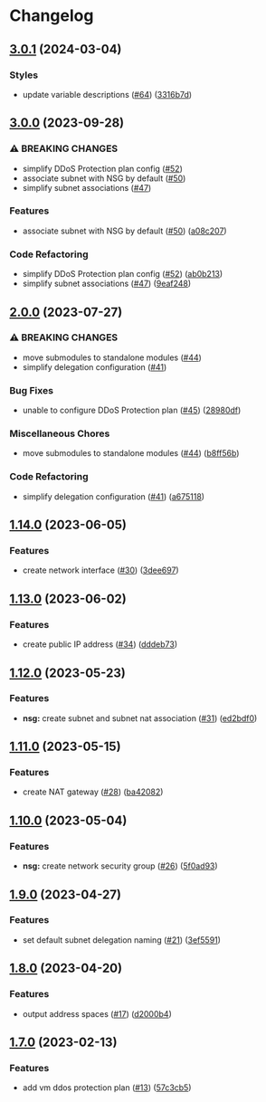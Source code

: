 # Changelog

## [3.0.1](https://github.com/equinor/terraform-azurerm-network/compare/v3.0.0...v3.0.1) (2024-03-04)


### Styles

* update variable descriptions ([#64](https://github.com/equinor/terraform-azurerm-network/issues/64)) ([3316b7d](https://github.com/equinor/terraform-azurerm-network/commit/3316b7d16aac03cf859cba4436d9029a8c98d3d3))

## [3.0.0](https://github.com/equinor/terraform-azurerm-network/compare/v2.0.0...v3.0.0) (2023-09-28)


### ⚠ BREAKING CHANGES

* simplify DDoS Protection plan config ([#52](https://github.com/equinor/terraform-azurerm-network/issues/52))
* associate subnet with NSG by default ([#50](https://github.com/equinor/terraform-azurerm-network/issues/50))
* simplify subnet associations ([#47](https://github.com/equinor/terraform-azurerm-network/issues/47))

### Features

* associate subnet with NSG by default ([#50](https://github.com/equinor/terraform-azurerm-network/issues/50)) ([a08c207](https://github.com/equinor/terraform-azurerm-network/commit/a08c207d6ed0b30d776e556e0caf0014779dd132))


### Code Refactoring

* simplify DDoS Protection plan config ([#52](https://github.com/equinor/terraform-azurerm-network/issues/52)) ([ab0b213](https://github.com/equinor/terraform-azurerm-network/commit/ab0b213809e208c4e41601a1f9503e6b1e631af9))
* simplify subnet associations ([#47](https://github.com/equinor/terraform-azurerm-network/issues/47)) ([9eaf248](https://github.com/equinor/terraform-azurerm-network/commit/9eaf248a6fcbfe58e2acc8d5b55952ba92e3cc15))

## [2.0.0](https://github.com/equinor/terraform-azurerm-network/compare/v1.14.0...v2.0.0) (2023-07-27)


### ⚠ BREAKING CHANGES

* move submodules to standalone modules ([#44](https://github.com/equinor/terraform-azurerm-network/issues/44))
* simplify delegation configuration ([#41](https://github.com/equinor/terraform-azurerm-network/issues/41))

### Bug Fixes

* unable to configure DDoS Protection plan ([#45](https://github.com/equinor/terraform-azurerm-network/issues/45)) ([28980df](https://github.com/equinor/terraform-azurerm-network/commit/28980df97dd552cb376484161208611824f0d316))


### Miscellaneous Chores

* move submodules to standalone modules ([#44](https://github.com/equinor/terraform-azurerm-network/issues/44)) ([b8ff56b](https://github.com/equinor/terraform-azurerm-network/commit/b8ff56b0e3bf24287b3cb0475b1df45c377b4fe0))


### Code Refactoring

* simplify delegation configuration ([#41](https://github.com/equinor/terraform-azurerm-network/issues/41)) ([a675118](https://github.com/equinor/terraform-azurerm-network/commit/a675118febdc9b278e4d7f89922b7a9f3e34adf4))

## [1.14.0](https://github.com/equinor/terraform-azurerm-network/compare/v1.13.0...v1.14.0) (2023-06-05)


### Features

* create network interface ([#30](https://github.com/equinor/terraform-azurerm-network/issues/30)) ([3dee697](https://github.com/equinor/terraform-azurerm-network/commit/3dee6975f5f463354e044f2533322d978790ed25))

## [1.13.0](https://github.com/equinor/terraform-azurerm-network/compare/v1.12.0...v1.13.0) (2023-06-02)


### Features

* create public IP address ([#34](https://github.com/equinor/terraform-azurerm-network/issues/34)) ([dddeb73](https://github.com/equinor/terraform-azurerm-network/commit/dddeb734be116418be2efacacea7af2e49f427dc))

## [1.12.0](https://github.com/equinor/terraform-azurerm-network/compare/v1.11.0...v1.12.0) (2023-05-23)


### Features

* **nsg:** create subnet and subnet nat association ([#31](https://github.com/equinor/terraform-azurerm-network/issues/31)) ([ed2bdf0](https://github.com/equinor/terraform-azurerm-network/commit/ed2bdf00d41eccac07ccd5a088e9632ceef7f824))

## [1.11.0](https://github.com/equinor/terraform-azurerm-network/compare/v1.10.0...v1.11.0) (2023-05-15)


### Features

* create NAT gateway ([#28](https://github.com/equinor/terraform-azurerm-network/issues/28)) ([ba42082](https://github.com/equinor/terraform-azurerm-network/commit/ba42082abc8a0980eef89c34cac5f9fb9740a6f7))

## [1.10.0](https://github.com/equinor/terraform-azurerm-network/compare/v1.9.0...v1.10.0) (2023-05-04)


### Features

* **nsg:** create network security group ([#26](https://github.com/equinor/terraform-azurerm-network/issues/26)) ([5f0ad93](https://github.com/equinor/terraform-azurerm-network/commit/5f0ad9359ae15254794840b856816500df5ac9d1))

## [1.9.0](https://github.com/equinor/terraform-azurerm-network/compare/v1.8.0...v1.9.0) (2023-04-27)


### Features

* set default subnet delegation naming ([#21](https://github.com/equinor/terraform-azurerm-network/issues/21)) ([3ef5591](https://github.com/equinor/terraform-azurerm-network/commit/3ef55916eb0c0da5d07548ecec196cc612a943d0))

## [1.8.0](https://github.com/equinor/terraform-azurerm-network/compare/v1.7.0...v1.8.0) (2023-04-20)


### Features

* output address spaces ([#17](https://github.com/equinor/terraform-azurerm-network/issues/17)) ([d2000b4](https://github.com/equinor/terraform-azurerm-network/commit/d2000b407f43824c31dedd4d6c090560176a06d5))

## [1.7.0](https://github.com/equinor/terraform-azurerm-network/compare/v1.6.0...v1.7.0) (2023-02-13)


### Features

* add vm ddos protection plan ([#13](https://github.com/equinor/terraform-azurerm-network/issues/13)) ([57c3cb5](https://github.com/equinor/terraform-azurerm-network/commit/57c3cb5d1a71d357b8f992f2071ee01865bd09a5))
